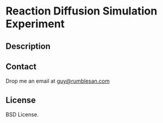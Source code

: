 # Reaction Diffusion Simulation Experiment




## Description




## Contact

Drop me an email at guy@rumblesan.com


## License

BSD License.

